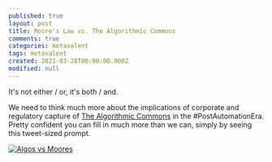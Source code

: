 ```yaml
---
published: true
layout: post
title: Moore's Law vs. The Algorithmic Commons
comments: true
categories: metavalent
tags: metavalent
created: 2021-03-28T00:00:00.000Z
modified: null
---
```

It's not either / or, it's both / and.

We need to think much more about the implications of corporate and regulatory capture of [The Algorithmic Commons](https://stackoverflow.blog/2021/03/24/forget-moores-law-algorithms-drive-technology-forward/) in the #PostAutomationEra. Pretty confident you can fill in much more than we can, simply by seeing this tweet-sized prompt.

[![Algos vs Moores]({{site.baseurl}}/assets/images/algorithms.v.moores.jpg)](https://stackoverflow.blog/2021/03/24/forget-moores-law-algorithms-drive-technology-forward/)

